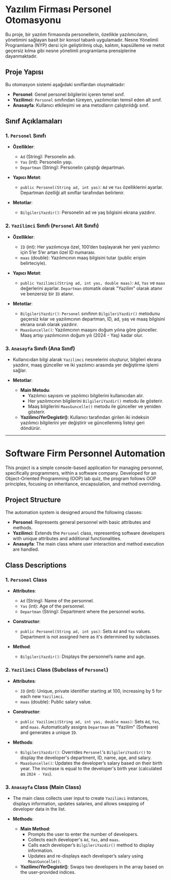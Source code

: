 # Yazılım Firması Personel Otomasyonu

Bu proje, bir yazılım firmasında personellerin, özellikle yazılımcıların, yönetimini sağlayan basit bir konsol tabanlı uygulamadır. Nesne Yönelimli Programlama (NYP) dersi için geliştirilmiş olup, kalıtım, kapsülleme ve metot geçersiz kılma gibi nesne yönelimli programlama prensiplerine dayanmaktadır.

## Proje Yapısı

Bu otomasyon sistemi aşağıdaki sınıflardan oluşmaktadır:
- **Personel**: Genel personel bilgilerini içeren temel sınıf.
- **Yazilimci**: `Personel` sınıfından türeyen, yazılımcıları temsil eden alt sınıf.
- **Anasayfa**: Kullanıcı etkileşimi ve ana metodların çalıştırıldığı sınıf.

## Sınıf Açıklamaları

### 1. `Personel` Sınıfı
- **Özellikler**:
  - `Ad` (String): Personelin adı.
  - `Yas` (int): Personelin yaşı.
  - `Departman` (String): Personelin çalıştığı departman.

- **Yapıcı Metot**:
  - `public Personel(String ad, int yas)`: `Ad` ve `Yas` özelliklerini ayarlar. Departman özelliği alt sınıflar tarafından belirlenir.

- **Metotlar**:
  - `BilgileriYazdir()`: Personelin ad ve yaş bilgisini ekrana yazdırır.

### 2. `Yazilimci` Sınıfı (`Personel` Alt Sınıfı)
- **Özellikler**:
  - `ID` (int): Her yazılımcıya özel, 100’den başlayarak her yeni yazılımcı için 5’er 5’er artan özel ID numarası.
  - `maas` (double): Yazılımcının maaş bilgisini tutar (public erişim belirteciyle).

- **Yapıcı Metot**:
  - `public Yazilimci(String ad, int yas, double maas)`: `Ad`, `Yas` ve `maas` değerlerini ayarlar. `Departman` otomatik olarak "Yazilim" olarak atanır ve benzersiz bir `ID` atanır.

- **Metotlar**:
  - `BilgileriYazdir()`: `Personel` sınıfının `BilgileriYazdir()` metodunu geçersiz kılar ve yazılımcının departman, ID, ad, yaş ve maaş bilgisini ekrana sıralı olarak yazdırır.
  - `MaasGuncelle()`: Yazılımcının maaşını doğum yılına göre günceller. Maaş artışı yazılımcının doğum yılı (2024 - Yaş) kadar olur.

### 3. `Anasayfa` Sınıfı (Ana Sınıf)
- Kullanıcıdan bilgi alarak `Yazilimci` nesnelerini oluşturur, bilgileri ekrana yazdırır, maaş günceller ve iki yazılımcı arasında yer değiştirme işlemi sağlar.

- **Metotlar**:
  - **Main Metodu**:
    - Yazılımcı sayısını ve yazılımcı bilgilerini kullanıcıdan alır.
    - Her yazılımcının bilgilerini `BilgileriYazdir()` metodu ile gösterir.
    - Maaş bilgilerini `MaasGuncelle()` metodu ile günceller ve yeniden gösterir.
  - **YazilimciYerDegistir()**: Kullanıcı tarafından girilen iki indeksin yazılımcı bilgilerini yer değiştirir ve güncellenmiş listeyi geri döndürür.
------------------------------------------------------------------------------------
# Software Firm Personnel Automation

This project is a simple console-based application for managing personnel, specifically programmers, within a software company. Developed for an Object-Oriented Programming (OOP) lab quiz, the program follows OOP principles, focusing on inheritance, encapsulation, and method overriding.

## Project Structure

The automation system is designed around the following classes:
- **Personel**: Represents general personnel with basic attributes and methods.
- **Yazilimci**: Extends the `Personel` class, representing software developers with unique attributes and additional functionalities.
- **Anasayfa**: The main class where user interaction and method execution are handled.

## Class Descriptions

### 1. `Personel` Class
- **Attributes**:
  - `Ad` (String): Name of the personnel.
  - `Yas` (int): Age of the personnel.
  - `Departman` (String): Department where the personnel works.

- **Constructor**:
  - `public Personel(String ad, int yas)`: Sets `Ad` and `Yas` values. Department is not assigned here as it's determined by subclasses.

- **Method**:
  - `BilgileriYazdir()`: Displays the personnel’s name and age.

### 2. `Yazilimci` Class (Subclass of `Personel`)
- **Attributes**:
  - `ID` (int): Unique, private identifier starting at 100, increasing by 5 for each new `Yazilimci`.
  - `maas` (double): Public salary value.

- **Constructor**:
  - `public Yazilimci(String ad, int yas, double maas)`: Sets `Ad`, `Yas`, and `maas`. Automatically assigns `Departman` as "Yazilim" (Software) and generates a unique `ID`.

- **Methods**:
  - `BilgileriYazdir()`: Overrides `Personel`'s `BilgileriYazdir()` to display the developer's department, ID, name, age, and salary.
  - `MaasGuncelle()`: Updates the developer’s salary based on their birth year. The increase is equal to the developer's birth year (calculated as `2024 - Yas`).

### 3. `Anasayfa` Class (Main Class)
- The main class collects user input to create `Yazilimci` instances, displays information, updates salaries, and allows swapping of developer data in the list.

- **Methods**:
  - **Main Method**: 
    - Prompts the user to enter the number of developers.
    - Collects each developer's `Ad`, `Yas`, and `maas`.
    - Calls each developer’s `BilgileriYazdir()` method to display information.
    - Updates and re-displays each developer’s salary using `MaasGuncelle()`.
  - **YazilimciYerDegistir()**: Swaps two developers in the array based on the user-provided indices.

